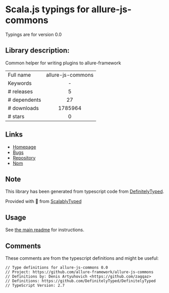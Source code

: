 
# Scala.js typings for allure-js-commons

Typings are for version 0.0

## Library description:
Common helper for writing plugins to allure-framework

|                    |                 |
| ------------------ | :-------------: |
| Full name          | allure-js-commons |
| Keywords           | - |
| # releases         | 5 |
| # dependents       | 27 |
| # downloads        | 1785964 |
| # stars            | 0 |

## Links
- [Homepage](https://github.com/allure-framework/allure-js-commons#readme)
- [Bugs](https://github.com/allure-framework/allure-js-commons/issues)
- [Repository](https://github.com/allure-framework/allure-js-commons)
- [Npm](https://www.npmjs.com/package/allure-js-commons)
    


## Note
This library has been generated from typescript code from [DefinitelyTyped](https://definitelytyped.org).

Provided with :purple_heart: from [ScalablyTyped](https://github.com/oyvindberg/ScalablyTyped)

## Usage
See [the main readme](../../readme.md) for instructions.

## Comments

These comments are from the typescript definitions and might be useful:
```
// Type definitions for allure-js-commons 0.0
// Project: https://github.com/allure-framework/allure-js-commons
// Definitions by: Denis Artyuhovich <https://github.com/zaqqaz>
// Definitions: https://github.com/DefinitelyTyped/DefinitelyTyped
// TypeScript Version: 2.7

```

